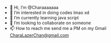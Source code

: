 - 👋 Hi, I’m @Charaaaaaaa
- 👀 I’m interested in doing codes lmao xd
- 🌱 I’m currently learning java script
- 💞️ I’m looking to collaborate on someone
- 📫 How to reach me send me a PM on my Gmail CharaLazerChan@gmail.com

<!---
Charaaaaaaa/Charaaaaaaa is a ✨ special ✨ repository because its `README.md` (this file) appears on your GitHub profile.
You can click the Preview link to take a look at your changes.
--->
